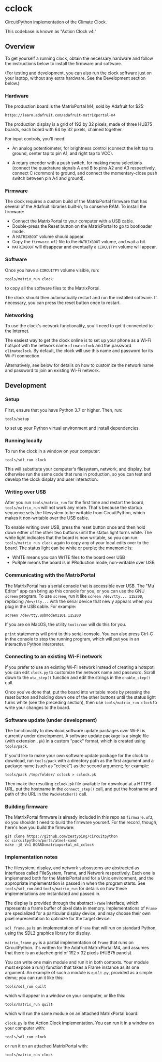 # cclock

CircuitPython implementation of the Climate Clock.

This codebase is known as "Action Clock v4."

## Overview

To get yourself a running clock, obtain the necessary hardware and follow
the instructions below to install the firmware and software.

(For testing and development, you can also run the clock software just on
your laptop, without any extra hardware.  See the Development section below.)

### Hardware

The production board is the MatrixPortal M4, sold by Adafruit for $25:

    https://learn.adafruit.com/adafruit-matrixportal-m4

The production display is a grid of 192 by 32 pixels, made of three
HUB75 boards, each board with 64 by 32 pixels, chained together.

For input controls, you'll need:

  - An analog potentiometer, for brightness control (connect the
    left tap to ground, center tap to pin A1, and right tap to VCC).

  - A rotary encoder with a push switch, for making menu selections
    (connect the quadrature signals A and B to pins A2 and A3 respectively,
    connect C (common) to ground, and connect the momentary-close push
    switch between pin A4 and ground).

### Firmware

The clock requires a custom build of the MatrixPortal firmware that has several
of the Adafruit libraries built-in, to conserve RAM.  To install the firmware:

  - Connect the MatrixPortal to your computer with a USB cable.
  - Double-press the Reset button on the MatrixPortal to go to bootloader mode.
  - A `MATRIXBOOT` volume should appear.
  - Copy the `firmware.uf2` file to the `MATRIXBOOT` volume, and wait a bit.
  - `MATRIXBOOT` will disappear and eventually a `CIRCUITPY` volume will appear.

### Software

Once you have a `CIRCUITPY` volume visible, run:

    tools/matrix_run clock

to copy all the software files to the MatrixPortal.

The clock should then automatically restart and run the installed software.
If necessary, you can press the reset button once to restart.

### Networking

To use the clock's network functionality, you'll need to get it connected
to the Internet.

The easiest way to get the clock online is to set up your phone as a Wi-Fi
hotspot with the network name `climateclock` and the password `climateclock`.
By default, the clock will use this name and password for its Wi-Fi connection.

Alternatively, see below for details on how to customize the network name
and password to join an existing Wi-Fi network.

## Development

### Setup

First, ensure that you have Python 3.7 or higher.  Then, run:

    tools/setup

to set up your Python virtual environment and install dependencies.

### Running locally

To run the clock in a window on your computer:

    tools/sdl_run clock

This will substitute your computer's filesystem, network, and display, but
otherwise run the same code that runs in production, so you can test and
develop the clock display and user interaction.

### Writing over USB

After you run `tools/matrix_run` for the first time and restart the board,
`tools/matrix_run` will not work any more.  That's because the startup
sequence sets the filesystem to be writable from CircuitPython, which
makes it non-writable over the USB cable.

To enable writing over USB, press the reset button once and then hold
down either of the other two buttons until the status light turns white.
The white light indicates that the board is now writable, so you can
run `tools/matrix_run clock` again to copy any of your local edits over
to the board.  The status light can be white or purple; the mnemonic is:

  - WhITE means you can WrITE files to the board over USB
  - PuRple means the board is in PRoduction mode, non-writable over USB

### Communicating with the MatrixPortal

The MatrixPortal has a serial console that is accessible over USB.
The "Mu Editor" app can bring up this console for you, or you can use
the GNU `screen` program.  To use `screen`, run it like
`screen /dev/tty... 115200`, replacing `/dev/tty...` with the serial
device that newly appears when you plug in the USB cable.  For example:

    screen /dev/tty.usbmodem1101 115200

If you are on MacOS, the utility `tools/con` will do this for you.

`print` statements will print to this serial console.  You can also
press Ctrl-C in the console to stop the running program, which will
put you in an interactive Python interpreter.

### Connecting to an existing Wi-Fi network

If you prefer to use an existing Wi-Fi network instead of creating a hotspot,
you can edit `clock.py` to customize the network name and password.
Scroll down to the `ota_step()` function and edit the strings in the
`enable_step()` call.

Once you've done that, put the board into writable mode by pressing the
reset button and holding down one of the other buttons until the status
light turns white (see the preceding section), then use
`tools/matrix_run clock` to write your changes to the board.

### Software update (under development)

The functionality to download software update packages over Wi-Fi is
currently under development.  A software update package is a single file
(with extension `.pk`) in a custom "pack" format, which is created using
`tools/pack`.

If you'd like to make your own software update package for the clock to
download, run `tools/pack` with a directory path as the first argument
and a package name (such as "cclock") as the second argument; for example:

    tools/pack /tmp/folder/ cclock > cclock.pk

Then make the resulting `cclock.pk` file available for download at
a HTTPS URL, put the hostname in the `connect_step()` call, and
put the hostname and path of the URL in the `PackFetcher()` call.

### Building firmware

The MatrixPortal firmware is already included in this repo as
`firmware.uf2`, so you shouldn't need to build the firmware yourself.
For the record, though, here's how you build the firmware:

    git clone https://github.com/zestyping/circuitpython
    cd circuitpython/ports/atmel-samd
    make -j8 V=1 BOARD=matrixportal_m4_cclock

### Implementation notes

The filesystem, display, and network subsystems are abstracted as
interfaces called FileSystem, Frame, and Network respectively.  Each one
is implemented both for the MatrixPortal and for a Unix environment,
and the appropriate implementation is passed in when the program starts.
See `tools/sdl_run` and `tools/matrix_run` for details on how these
implementations are instantiated and passed in.

The display is provided through the abstract `Frame` interface, which
represents a frame buffer of pixel data in memory.  Implementations of
`Frame` are specialized for a particular display device, and may choose
their own pixel representation to optimize for the target device.

`sdl_frame.py` is an implementation of `Frame` that will run on standard
Python, using the SDL2 graphics library for display.

`matrix_frame.py` is a partial implementation of `Frame` that runs on
CircuitPython.  It's written for the Adafruit MatrixPortal M4, and
assumes that there is an attached grid of 192 x 32 pixels (HUB75 panels).

You can write one main module and run it in both contexts.  Your module
must expose a run() function that takes a Frame instance as its one argument.
An example of such a module is `quilt.py`, provided as a simple demo;
you can run it like this:

    tools/sdl_run quilt

which will appear in a window on your computer, or like this:

    tools/matrix_run quilt

which will run the same module on an attached MatrixPortal board.

`clock.py` is the Action Clock implementation.  You can run it in a window
on your computer with:

    tools/sdl_run clock

or run it on an attached MatrixPortal with:

    tools/matrix_run clock

